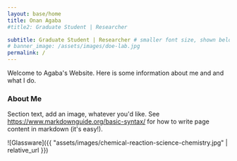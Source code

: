 ```yaml
---
layout: base/home
title: Onan Agaba
#title2: Graduate Student | Researcher 

subtitle: Graduate Student | Researcher # smaller font size, shown below title+title2
# banner_image: /assets/images/doe-lab.jpg
permalink: /
---
```


<style>mark{ color:rgb(200,0,0); background-color:white; }</style>


Welcome to Agaba's Website.
Here is some information about me and and what I do.


### About Me

Section text, add an image, whatever you'd like.
See <https://www.markdownguide.org/basic-syntax/>
for how to write page content in markdown (it's easy!).

![Glassware]({{ "assets/images/chemical-reaction-science-chemistry.jpg" | relative_url }})

